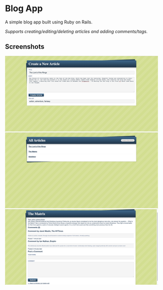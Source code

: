 # Blog App

A simple blog app built using Ruby on Rails.

*Supports creating/editing/deleting articles and adding comments/tags.*

## Screenshots ##
![](/screenshots/1.png?raw=true)
![](/screenshots/3.png?raw=true)
![](/screenshots/2.png?raw=true)